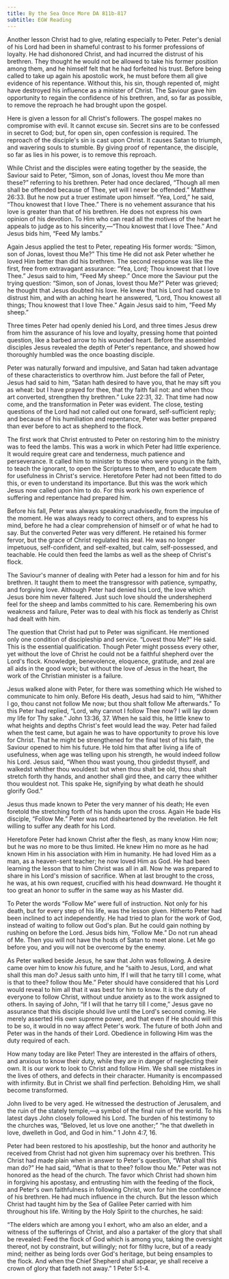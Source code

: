 ```yaml
---
title: By the Sea Once More DA 811b-817
subtitle: EGW Reading
---
```


Another lesson Christ had to give, relating especially to Peter. Peter's denial of his Lord had been in shameful contrast to his former professions of loyalty. He had dishonored Christ, and had incurred the distrust of his brethren. They thought he would not be allowed to take his former position among them, and he himself felt that he had forfeited his trust. Before being called to take up again his apostolic work, he must before them all give evidence of his repentance. Without this, his sin, though repented of, might have destroyed his influence as a minister of Christ. The Saviour gave him opportunity to regain the confidence of his brethren, and, so far as possible, to remove the reproach he had brought upon the gospel.

Here is given a lesson for all Christ's followers. The gospel makes no compromise with evil. It cannot excuse sin. Secret sins are to be confessed in secret to God; but, for open sin, open confession is required. The reproach of the disciple's sin is cast upon Christ. It causes Satan to triumph, and wavering souls to stumble. By giving proof of repentance, the disciple, so far as lies in his power, is to remove this reproach.

While Christ and the disciples were eating together by the seaside, the Saviour said to Peter, “Simon, son of Jonas, lovest thou Me more than these?” referring to his brethren. Peter had once declared, “Though all men shall be offended because of Thee, yet will I never be offended.” Matthew 26:33. But he now put a truer estimate upon himself. “Yea, Lord,” he said, “Thou knowest that I love Thee.” There is no vehement assurance that his love is greater than that of his brethren. He does not express his own opinion of his devotion. To Him who can read all the motives of the heart he appeals to judge as to his sincerity,—“Thou knowest that I love Thee.” And Jesus bids him, “Feed My lambs.”

Again Jesus applied the test to Peter, repeating His former words: “Simon, son of Jonas, lovest thou Me?” This time He did not ask Peter whether he loved Him better than did his brethren. The second response was like the first, free from extravagant assurance: “Yea, Lord; Thou knowest that I love Thee.” Jesus said to him, “Feed My sheep.” Once more the Saviour put the trying question: “Simon, son of Jonas, lovest thou Me?” Peter was grieved; he thought that Jesus doubted his love. He knew that his Lord had cause to distrust him, and with an aching heart he answered, “Lord, Thou knowest all things; Thou knowest that I love Thee.” Again Jesus said to him, “Feed My sheep.”

Three times Peter had openly denied his Lord, and three times Jesus drew from him the assurance of his love and loyalty, pressing home that pointed question, like a barbed arrow to his wounded heart. Before the assembled disciples Jesus revealed the depth of Peter's repentance, and showed how thoroughly humbled was the once boasting disciple.

Peter was naturally forward and impulsive, and Satan had taken advantage of these characteristics to overthrow him. Just before the fall of Peter, Jesus had said to him, “Satan hath desired to have you, that he may sift you as wheat: but I have prayed for thee, that thy faith fail not: and when thou art converted, strengthen thy brethren.” Luke 22:31, 32. That time had now come, and the transformation in Peter was evident. The close, testing questions of the Lord had not called out one forward, self-sufficient reply; and because of his humiliation and repentance, Peter was better prepared than ever before to act as shepherd to the flock.

The first work that Christ entrusted to Peter on restoring him to the ministry was to feed the lambs. This was a work in which Peter had little experience. It would require great care and tenderness, much patience and perseverance. It called him to minister to those who were young in the faith, to teach the ignorant, to open the Scriptures to them, and to educate them for usefulness in Christ's service. Heretofore Peter had not been fitted to do this, or even to understand its importance. But this was the work which Jesus now called upon him to do. For this work his own experience of suffering and repentance had prepared him.

Before his fall, Peter was always speaking unadvisedly, from the impulse of the moment. He was always ready to correct others, and to express his mind, before he had a clear comprehension of himself or of what he had to say. But the converted Peter was very different. He retained his former fervor, but the grace of Christ regulated his zeal. He was no longer impetuous, self-confident, and self-exalted, but calm, self-possessed, and teachable. He could then feed the lambs as well as the sheep of Christ's flock.

The Saviour's manner of dealing with Peter had a lesson for him and for his brethren. It taught them to meet the transgressor with patience, sympathy, and forgiving love. Although Peter had denied his Lord, the love which Jesus bore him never faltered. Just such love should the undershepherd feel for the sheep and lambs committed to his care. Remembering his own weakness and failure, Peter was to deal with his flock as tenderly as Christ had dealt with him.

The question that Christ had put to Peter was significant. He mentioned only one condition of discipleship and service. “Lovest thou Me?” He said. This is the essential qualification. Though Peter might possess every other, yet without the love of Christ he could not be a faithful shepherd over the Lord's flock. Knowledge, benevolence, eloquence, gratitude, and zeal are all aids in the good work; but without the love of Jesus in the heart, the work of the Christian minister is a failure.

Jesus walked alone with Peter, for there was something which He wished to communicate to him only. Before His death, Jesus had said to him, “Whither I go, thou canst not follow Me now; but thou shalt follow Me afterwards.” To this Peter had replied, “Lord, why cannot I follow Thee now? I will lay down my life for Thy sake.” John 13:36, 37. When he said this, he little knew to what heights and depths Christ's feet would lead the way. Peter had failed when the test came, but again he was to have opportunity to prove his love for Christ. That he might be strengthened for the final test of his faith, the Saviour opened to him his future. He told him that after living a life of usefulness, when age was telling upon his strength, he would indeed follow his Lord. Jesus said, “When thou wast young, thou girdedst thyself, and walkedst whither thou wouldest: but when thou shalt be old, thou shalt stretch forth thy hands, and another shall gird thee, and carry thee whither thou wouldest not. This spake He, signifying by what death he should glorify God.”

Jesus thus made known to Peter the very manner of his death; He even foretold the stretching forth of his hands upon the cross. Again He bade His disciple, “Follow Me.” Peter was not disheartened by the revelation. He felt willing to suffer any death for his Lord.

Heretofore Peter had known Christ after the flesh, as many know Him now; but he was no more to be thus limited. He knew Him no more as he had known Him in his association with Him in humanity. He had loved Him as a man, as a heaven-sent teacher; he now loved Him as God. He had been learning the lesson that to him Christ was all in all. Now he was prepared to share in his Lord's mission of sacrifice. When at last brought to the cross, he was, at his own request, crucified with his head downward. He thought it too great an honor to suffer in the same way as his Master did.

To Peter the words “Follow Me” were full of instruction. Not only for his death, but for every step of his life, was the lesson given. Hitherto Peter had been inclined to act independently. He had tried to plan for the work of God, instead of waiting to follow out God's plan. But he could gain nothing by rushing on before the Lord. Jesus bids him, “Follow Me.” Do not run ahead of Me. Then you will not have the hosts of Satan to meet alone. Let Me go before you, and you will not be overcome by the enemy.

As Peter walked beside Jesus, he saw that John was following. A desire came over him to know _his_ future, and he “saith to Jesus, Lord, and what shall this man do? Jesus saith unto him, If I will that he tarry till I come, what is that to thee? follow thou Me.” Peter should have considered that his Lord would reveal to him all that it was best for him to know. It is the duty of everyone to follow Christ, without undue anxiety as to the work assigned to others. In saying of John, “If I will that he tarry till I come,” Jesus gave no assurance that this disciple should live until the Lord's second coming. He merely asserted His own supreme power, and that even if He should will this to be so, it would in no way affect Peter's work. The future of both John and Peter was in the hands of their Lord. Obedience in following Him was the duty required of each.

How many today are like Peter! They are interested in the affairs of others, and anxious to know their duty, while they are in danger of neglecting their own. It is our work to look to Christ and follow Him. We shall see mistakes in the lives of others, and defects in their character. Humanity is encompassed with infirmity. But in Christ we shall find perfection. Beholding Him, we shall become transformed.

John lived to be very aged. He witnessed the destruction of Jerusalem, and the ruin of the stately temple,—a symbol of the final ruin of the world. To his latest days John closely followed his Lord. The burden of his testimony to the churches was, “Beloved, let us love one another;” “he that dwelleth in love, dwelleth in God, and God in him.” 1 John 4:7, 16.

Peter had been restored to his apostleship, but the honor and authority he received from Christ had not given him supremacy over his brethren. This Christ had made plain when in answer to Peter's question, “What shall this man do?” He had said, “What is that to thee? follow thou Me.” Peter was not honored as the head of the church. The favor which Christ had shown him in forgiving his apostasy, and entrusting him with the feeding of the flock, and Peter's own faithfulness in following Christ, won for him the confidence of his brethren. He had much influence in the church. But the lesson which Christ had taught him by the Sea of Galilee Peter carried with him throughout his life. Writing by the Holy Spirit to the churches, he said:

“The elders which are among you I exhort, who am also an elder, and a witness of the sufferings of Christ, and also a partaker of the glory that shall be revealed: Feed the flock of God which is among you, taking the oversight thereof, not by constraint, but willingly; not for filthy lucre, but of a ready mind; neither as being lords over God's heritage, but being ensamples to the flock. And when the Chief Shepherd shall appear, ye shall receive a crown of glory that fadeth not away.” 1 Peter 5:1-4.